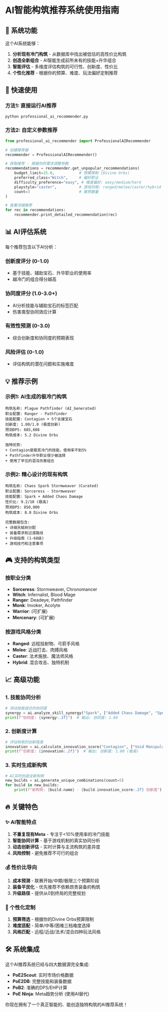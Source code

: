 # AI智能构筑推荐系统使用指南

## 🎯 系统功能

这个AI系统能够：
1. **分析现有冷门构筑** - 从数据库中找出被低估的高性价比构筑
2. **创造全新组合** - AI智能生成前所未有的技能+升华组合
3. **智能评估** - 多维度评估构筑的可行性、创新度、性价比
4. **个性化推荐** - 根据你的预算、难度、玩法偏好定制推荐

## 🚀 快速使用

### 方法1: 直接运行AI推荐
```bash
python professional_ai_recommender.py
```

### 方法2: 自定义参数推荐
```python
from professional_ai_recommender import ProfessionalAIRecommender

# 创建推荐器
recommender = ProfessionalAIRecommender()

# 获取推荐 - 根据你的需求调整参数
recommendations = recommender.get_unpopular_recommendations(
    budget_limit=15.0,           # 预算限制 (Divine Orbs)
    preferred_class="Witch",     # 偏好职业
    difficulty_preference="easy", # 难度偏好: easy/medium/hard  
    playstyle="caster",          # 游戏风格: ranged/melee/caster/hybrid
    count=3                      # 推荐数量
)

# 查看详细推荐
for rec in recommendations:
    recommender.print_detailed_recommendation(rec)
```

## 📊 AI评估系统

每个推荐包含以下AI分析：

### 创新度评分 (0-1.0)
- 基于技能、辅助宝石、升华职业的使用率
- 越冷门的组合得分越高

### 协同度评分 (1.0-3.0+)
- AI分析技能与辅助宝石的标签匹配
- 伤害类型协同效应计算

### 有效性预测 (0-3.0)
- 综合创新度和协同度的预期表现

### 风险评估 (0-1.0)  
- 评估构筑的潜在问题和实施难度

## 💡 推荐示例

### 示例1: AI生成的极冷门构筑
```
构筑名称: Plague Pathfinder (AI_Generated)
职业配置: Ranger - Pathfinder  
技能配置: Contagion + 5个支援宝石
创新度: 1.00/1.0 (极度创新)
预测DPS: 685,608
构筑成本: 5.2 Divine Orbs

独特优势:
+ Contagion是极其冷门的技能，使用率不到5%
+ Pathfinder升华职业很少被选择
+ 使用了罕见的混沌伤害组合
```

### 示例2: 精心设计的现有构筑
```
构筑名称: Chaos Spark Stormweaver (Curated)
职业配置: Sorceress - Stormweaver
技能配置: Spark + Added Chaos Damage
性价比: 9.2/10 (极高)
预测DPS: 850,000
构筑成本: 8.0 Divine Orbs

完整数据包含:
+ 详细天赋树分配
+ 装备需求和过渡路线  
+ 升级指南 (1-68级)
+ 游戏技巧和注意事项
```

## 🎮 支持的构筑类型

### 按职业分类
- **Sorceress**: Stormweaver, Chronomancer
- **Witch**: Infernalist, Blood Mage  
- **Ranger**: Deadeye, Pathfinder
- **Monk**: Invoker, Acolyte
- **Warrior**: (可扩展)
- **Mercenary**: (可扩展)

### 按游戏风格分类
- **Ranged**: 远程投射物、弓箭手风格
- **Melee**: 近战打击、肉搏风格  
- **Caster**: 法术施放、魔法师风格
- **Hybrid**: 混合攻击、独特机制

## 📈 高级功能

### 1. 技能协同分析
```python
# 测试技能组合的协同度
synergy = ai.analyze_skill_synergy("Spark", ["Added Chaos Damage", "Spell Echo"])
print(f"协同度: {synergy:.2f}")  # 输出: 协同度: 1.69
```

### 2. 创新度计算  
```python
# 评估构筑的创新程度
innovation = ai.calculate_innovation_score("Contagion", ["Void Manipulation"], "Blood Mage")
print(f"创新度: {innovation:.2f}")  # 输出: 创新度: 1.00 (极高)
```

### 3. 实时生成新构筑
```python
# AI实时创造全新构筑
new_builds = ai.generate_unique_combinations(count=5)
for build in new_builds:
    print(f"新构筑: {build.name} - {build.innovation_score:.2f} 创新度")
```

## 🔥 关键特色

### ✨ AI智能特点
1. **不重复现有Meta** - 专注于<10%使用率的冷门技能
2. **智能协同计算** - 基于游戏机制的真实协同分析
3. **动态创新评估** - 实时计算与主流构筑的差异度
4. **风险控制** - 避免推荐不可行的组合

### 💰 性价比导向
1. **成本预测** - 联赛开始/中期/极限三个预算阶段
2. **装备平民化** - 优先推荐不依赖昂贵装备的构筑
3. **升级路径** - 提供从0到终局的完整规划

### 🎯 个性化定制
1. **预算筛选** - 根据你的Divine Orbs预算限制
2. **难度适配** - 简单/中等/困难三档难度选择
3. **风格匹配** - 远程/近战/法术/混合四种玩法风格

## 🛠️ 系统集成

这个AI推荐系统已经与四大数据源完全集成:
- **PoE2Scout**: 实时市场价格数据
- **PoE2DB**: 完整技能和装备数据  
- **PoB2**: 准确的DPS/EHP计算
- **PoE Ninja**: Meta趋势分析 (使用AI替代)

你现在拥有了一个真正智能的、能创造独特构筑的AI推荐系统！